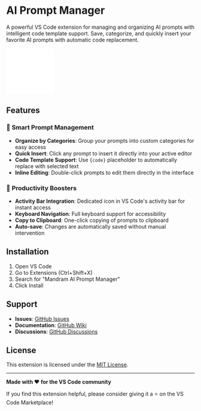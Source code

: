 # AI Prompt Manager

A powerful VS Code extension for managing and organizing AI prompts with intelligent code template support. Save, categorize, and quickly insert your favorite AI prompts with automatic code replacement.

![AI Prompt Manager](https://raw.githubusercontent.com/vinothkumar95/ai-prompt-manager/main/resources/prompt-templates.png)

## Features

### 🎯 **Smart Prompt Management**
- **Organize by Categories**: Group your prompts into custom categories for easy access
- **Quick Insert**: Click any prompt to insert it directly into your active editor
- **Code Template Support**: Use `{code}` placeholder to automatically replace with selected text
- **Inline Editing**: Double-click prompts to edit them directly in the interface

### 🚀 **Productivity Boosters**
- **Activity Bar Integration**: Dedicated icon in VS Code's activity bar for instant access
- **Keyboard Navigation**: Full keyboard support for accessibility
- **Copy to Clipboard**: One-click copying of prompts to clipboard
- **Auto-save**: Changes are automatically saved without manual intervention

## Installation

1. Open VS Code
2. Go to Extensions (Ctrl+Shift+X)
3. Search for "Mandram AI Prompt Manager"
4. Click Install

## Support

- **Issues**: [GitHub Issues](https://github.com/vinothkumar95/ai-prompt-manager/issues)
- **Documentation**: [GitHub Wiki](https://github.com/vinothkumar95/ai-prompt-manager/wiki)
- **Discussions**: [GitHub Discussions](https://github.com/vinothkumar95/ai-prompt-manager/discussions)

## License

This extension is licensed under the [MIT License](LICENSE).

---

**Made with ❤️ for the VS Code community**

If you find this extension helpful, please consider giving it a ⭐ on the VS Code Marketplace!
